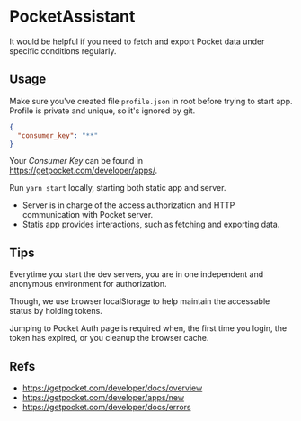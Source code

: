 # PocketAssistant

It would be helpful if you need to fetch and export Pocket data under specific conditions regularly.

## Usage

Make sure you've created file `profile.json` in root before trying to start app. Profile is private and unique, so it's ignored by git.

```json
{
  "consumer_key": "**"
}
```

Your _Consumer Key_ can be found in <https://getpocket.com/developer/apps/>.

Run `yarn start` locally, starting both static app and server.

- Server is in charge of the access authorization and HTTP communication with Pocket server. 
- Statis app provides interactions, such as fetching and exporting data.

## Tips

Everytime you start the dev servers, you are in one independent and anonymous environment for authorization.

Though, we use browser localStorage to help maintain the accessable status by holding tokens.

Jumping to Pocket Auth page is required when, the first time you login, the token has expired, or you cleanup the browser cache.

## Refs

- https://getpocket.com/developer/docs/overview
- https://getpocket.com/developer/apps/new
- https://getpocket.com/developer/docs/errors

